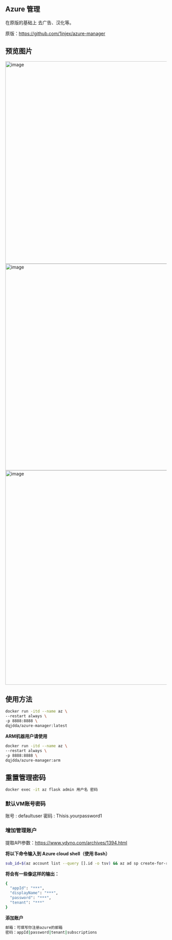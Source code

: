## Azure 管理

在原版的基础上 去广告、汉化等。

原版：https://github.com/1injex/azure-manager

## 预览图片
<img width="631" alt="image" src="https://github.com/user-attachments/assets/87ad8994-6caf-472d-8039-483c1c5d3f8b">
<img width="644" alt="image" src="https://github.com/user-attachments/assets/1e67af5d-e868-4907-b3f9-7c617a1f2a58">
<img width="668" alt="image" src="https://github.com/user-attachments/assets/3ce54dc8-9069-4f97-9454-80233a606f5f">

## 使用方法

```bash
docker run -itd --name az \
--restart always \
-p 8888:8888 \
dqjdda/azure-manager:latest
```

**ARM机器用户请使用** 

```bash
docker run -itd --name az \
--restart always \
-p 8888:8888 \
dqjdda/azure-manager:arm
```

## 重置管理密码

```bash
docker exec -it az flask admin 用户名 密码
```

### 默认VM账号密码

账号 : defaultuser
密码 : Thisis.yourpassword1

### 增加管理账户

提取API参数：https://www.ydyno.com/archives/1394.html

**将以下命令输入到 Azure cloud shell（使用 Bash）**

```bash
sub_id=$(az account list --query [].id -o tsv) && az ad sp create-for-rbac --role contributor --scopes /subscriptions/$sub_id
```

**将会有一些像这样的输出：**
```bash
{
  "appId": "***",
  "displayName": "***",
  "password": "***",
  "tenant": "***"
}
```

**添加账户**
```bash
邮箱：可填写你注册azure的邮箱
密码：appId|password|tenant|subscriptions
```
